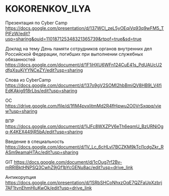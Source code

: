 # KOKORENKOV_ILYA
Презентация по Cyber Camp https://docs.google.com/presentation/d/137WCl_zeL5yOEqiVq93q9wFM5_TPlFzW/edit?usp=sharing&ouid=110187125348321365739&rtpof=true&sd=true

Доклад на тему День памяти сотрудников органов внутренних дел Российской Федерации, погибших при выполнении служебных обязанностей https://docs.google.com/document/d/1F1iHXU6WFn124CuE41s_PdUAUcU2dfqXsuKjYYNCeZY/edit?usp=sharing

Слова из CyberCamp https://docs.google.com/document/d/137o9gV2SOMl2hbBmiQV8HB9l_V4fiEdKAkig918rLbs/edit?usp=sharing

ОС https://drive.google.com/file/d/1flM4pvxlitmMd2R4fHjpwu2O0VrSxqpq/view?usp=sharing

ВПР https://docs.google.com/document/d/1jJFc8WXZPV6eTh6eqmU_BzURNiOgq-K4KEX449jR5bA/edit?usp=sharing

Введение в специальность https://docs.google.com/document/d/1V_Lc_6cHLvl7BCZKM9kTcl1cdgZkr_RASm9eamaHTAc/edit?usp=sharing

GIT https://docs.google.com/document/d/1cOug7rf2Bv-mRRIBktHNPSQ3CwhZ9jGf1bYcGENu8ac/edit?usp=drive_link

Антикорупция https://docs.google.com/presentation/d/1SRbSHCoNhxzOqE7QZFaUpXzbrj7AF1tvnEhmHIuKwOk/edit?usp=drive_link
